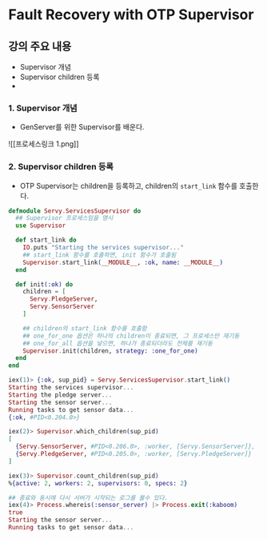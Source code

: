 # Fault Recovery with OTP Supervisor

## 강의 주요 내용

* Supervisor 개념
* Supervisor children 등록
* 
### 1. Supervisor 개념

* GenServer를 위한 Supervisor를 배운다.

![[프로세스링크 1.png]]

### 2. Supervisor children 등록

* OTP Supervisor는 children을 등록하고, children의 `start_link` 함수를 호출한다.
```elixir
defmodule Servy.ServicesSupervisor do
  ## Supervisor 프로세스임을 명시
  use Supervisor  

  def start_link do
    IO.puts "Starting the services supervisor..."
    ## start_link 함수를 호출하면, init 함수가 호출됨
    Supervisor.start_link(__MODULE__, :ok, name: __MODULE__)
  end  

  def init(:ok) do
    children = [
      Servy.PledgeServer,
      Servy.SensorServer
    ]

	## children의 start_link 함수를 호출함
	## one_for_one 옵션은 하나의 children이 종료되면, 그 프로세스만 재기동
	## one_for_all 옵션을 넣으면, 하나가 종료되더라도 전체를 재기동
    Supervisor.init(children, strategy: :one_for_one)
  end
end
```

```elixir
iex(1)> {:ok, sup_pid} = Servy.ServicesSupervisor.start_link()
Starting the services supervisor...
Starting the pledge server...
Starting the sensor server...
Running tasks to get sensor data...
{:ok, #PID<0.204.0>}

iex(2)> Supervisor.which_children(sup_pid)
[
  {Servy.SensorServer, #PID<0.206.0>, :worker, [Servy.SensorServer]},
  {Servy.PledgeServer, #PID<0.205.0>, :worker, [Servy.PledgeServer]}
]

iex(3)> Supervisor.count_children(sup_pid)
%{active: 2, workers: 2, supervisors: 0, specs: 2}

## 종료와 동시에 다시 서버가 시작되는 로그를 볼수 있다.
iex(4)> Process.whereis(:sensor_server) |> Process.exit(:kaboom)
true
Starting the sensor server...
Running tasks to get sensor data...
```